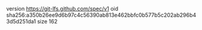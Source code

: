 version https://git-lfs.github.com/spec/v1
oid sha256:a350b26ee9d6b97c4c56390ab813e462bbfc0b577b5c202ab296b43d5d251da1
size 162
